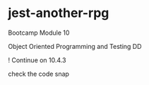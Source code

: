 # jest-another-rpg

Bootcamp Module 10

Object Oriented Programming and Testing DD

! Continue on 10.4.3

check the code snap
